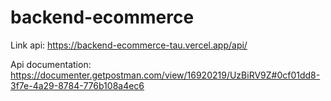 # backend-ecommerce

Link api: https://backend-ecommerce-tau.vercel.app/api/

Api documentation: https://documenter.getpostman.com/view/16920219/UzBiRV9Z#0cf01dd8-3f7e-4a29-8784-776b108a4ec6
